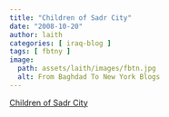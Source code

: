 ```yaml
---
title: "Children of Sadr City"
date: "2008-10-20"
author: laith
categories: [ iraq-blog ]
tags: [ fbtny ]
image:
  path: assets/laith/images/fbtn.jpg
  alt: From Baghdad To New York Blogs
---
```


[Children of Sadr City](https://www.latimes.com/news/nationworld/world/la-fg-sadrcitychildren-pg,0,6489752.photogallery?1)
